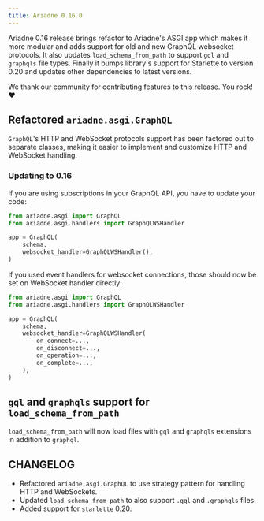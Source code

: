 ```yaml
---
title: Ariadne 0.16.0
---
```


Ariadne 0.16 release brings refactor to Ariadne's ASGI app which makes it more modular and adds support for old and new GraphQL websocket protocols. It also updates `load_schema_from_path` to support `gql` and `graphqls` file types. Finally it bumps library's support for Starlette to version 0.20 and updates other dependencies to latest versions.

We thank our community for contributing features to this release. You rock! ❤️

<!--truncate-->

## Refactored `ariadne.asgi.GraphQL`

`GraphQL`'s HTTP and WebSocket protocols support has been factored out to separate classes, making it easier to implement and customize HTTP and WebSocket handling.

### Updating to 0.16

If you are using subscriptions in your GraphQL API, you have to update your code:

```python
from ariadne.asgi import GraphQL
from ariadne.asgi.handlers import GraphQLWSHandler

app = GraphQL(
    schema,
    websocket_handler=GraphQLWSHandler(),
)
```

If you used event handlers for websocket connections, those should now be set on WebSocket handler directly:

```python
from ariadne.asgi import GraphQL
from ariadne.asgi.handlers import GraphQLWSHandler

app = GraphQL(
    schema,
    websocket_handler=GraphQLWSHandler(
        on_connect=...,
        on_disconnect=...,
        on_operation=...,
        on_complete=...,
    ),
)
```

## `gql` and `graphqls` support for `load_schema_from_path`

`load_schema_from_path` will now load files with `gql` and `graphqls` extensions in addition to `graphql`.

## CHANGELOG

- Refactored `ariadne.asgi.GraphQL` to use strategy pattern for handling HTTP and WebSockets.
- Updated `load_schema_from_path` to also support `.gql` and `.graphqls` files.
- Added support for `starlette` 0.20.
